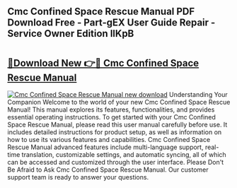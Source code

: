 ## Cmc Confined Space Rescue Manual PDF Download Free - Part-gEX User Guide Repair - Service Owner Edition llKpB

# <h2><a href="http://bc28843.oget.top/?id=Cmc+Confined+Space+Rescue+Manual">🔗Download New 👉🔴 Cmc Confined Space Rescue Manual</a></h2>

[![Cmc Confined Space Rescue Manual new download](https://i.imgur.com/5g1atiW.png)](http://bc28843.oget.top/?id=Cmc+Confined+Space+Rescue+Manual)
Understanding Your Companion Welcome to the world of your new Cmc Confined Space Rescue Manual! This manual explores its features, functionalities, and provides essential operating instructions. To get started with your Cmc Confined Space Rescue Manual, please read this user manual carefully before use. It includes detailed instructions for product setup, as well as information on how to use its various features and capabilities. Cmc Confined Space Rescue Manual advanced features include multi-language support, real-time translation, customizable settings, and automatic syncing, all of which can be accessed and customized through the user interface. Please Don't Be Afraid to Ask Cmc Confined Space Rescue Manual. Our customer support team is ready to answer your questions.
